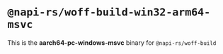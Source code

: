 # `@napi-rs/woff-build-win32-arm64-msvc`

This is the **aarch64-pc-windows-msvc** binary for `@napi-rs/woff-build`
